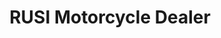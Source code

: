 ---
title: "RUSI Motorcycle Dealer"
url: /puerto-princesa/rusi-motorcycle-dealer/
shop: motorcycle
---